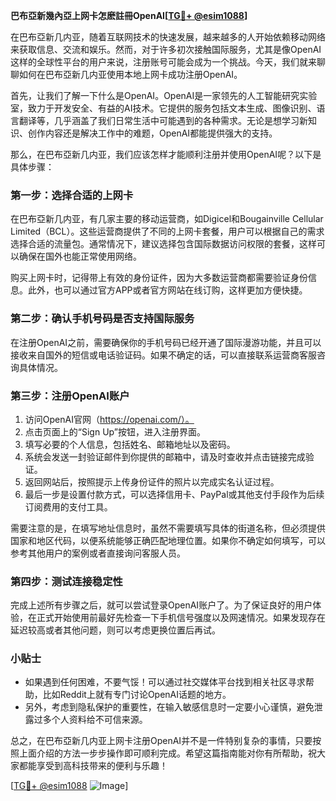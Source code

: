 **巴布亞新幾內亞上网卡怎麽註冊OpenAI[[TG💪+ @esim1088](https://t.me/s/esim1088)]**

在巴布亞新几内亚，随着互联网技术的快速发展，越来越多的人开始依赖移动网络来获取信息、交流和娱乐。然而，对于许多初次接触国际服务，尤其是像OpenAI这样的全球性平台的用户来说，注册账号可能会成为一个挑战。今天，我们就来聊聊如何在巴布亞新几内亚使用本地上网卡成功注册OpenAI。

首先，让我们了解一下什么是OpenAI。OpenAI是一家领先的人工智能研究实验室，致力于开发安全、有益的AI技术。它提供的服务包括文本生成、图像识别、语言翻译等，几乎涵盖了我们日常生活中可能遇到的各种需求。无论是想学习新知识、创作内容还是解决工作中的难题，OpenAI都能提供强大的支持。

那么，在巴布亞新几内亚，我们应该怎样才能顺利注册并使用OpenAI呢？以下是具体步骤：

### 第一步：选择合适的上网卡

在巴布亞新几内亚，有几家主要的移动运营商，如Digicel和Bougainville Cellular Limited（BCL）。这些运营商提供了不同的上网卡套餐，用户可以根据自己的需求选择合适的流量包。通常情况下，建议选择包含国际数据访问权限的套餐，这样可以确保在国外也能正常使用网络。

购买上网卡时，记得带上有效的身份证件，因为大多数运营商都需要验证身份信息。此外，也可以通过官方APP或者官方网站在线订购，这样更加方便快捷。

### 第二步：确认手机号码是否支持国际服务

在注册OpenAI之前，需要确保你的手机号码已经开通了国际漫游功能，并且可以接收来自国外的短信或电话验证码。如果不确定的话，可以直接联系运营商客服咨询具体情况。

### 第三步：注册OpenAI账户

1. 访问OpenAI官网（https://openai.com/）。
2. 点击页面上的“Sign Up”按钮，进入注册界面。
3. 填写必要的个人信息，包括姓名、邮箱地址以及密码。
4. 系统会发送一封验证邮件到你提供的邮箱中，请及时查收并点击链接完成验证。
5. 返回网站后，按照提示上传身份证件的照片以完成实名认证过程。
6. 最后一步是设置付款方式，可以选择信用卡、PayPal或其他支付手段作为后续订阅费用的支付工具。

需要注意的是，在填写地址信息时，虽然不需要填写具体的街道名称，但必须提供国家和地区代码，以便系统能够正确匹配地理位置。如果你不确定如何填写，可以参考其他用户的案例或者直接询问客服人员。

### 第四步：测试连接稳定性

完成上述所有步骤之后，就可以尝试登录OpenAI账户了。为了保证良好的用户体验，在正式开始使用前最好先检查一下手机信号强度以及网速情况。如果发现存在延迟较高或者其他问题，则可以考虑更换位置后再试。

### 小贴士

- 如果遇到任何困难，不要气馁！可以通过社交媒体平台找到相关社区寻求帮助，比如Reddit上就有专门讨论OpenAI话题的地方。
- 另外，考虑到隐私保护的重要性，在输入敏感信息时一定要小心谨慎，避免泄露过多个人资料给不可信来源。
  
总之，在巴布亞新几内亚上网卡注册OpenAI并不是一件特别复杂的事情，只要按照上面介绍的方法一步步操作即可顺利完成。希望这篇指南能对你有所帮助，祝大家都能享受到高科技带来的便利与乐趣！

[[TG💪+ @esim1088](https://t.me/s/esim1088) ![Image](https://i.postimg.cc/4NQfJmqS/Snipaste-2025-05-13-00-14-12.png)]